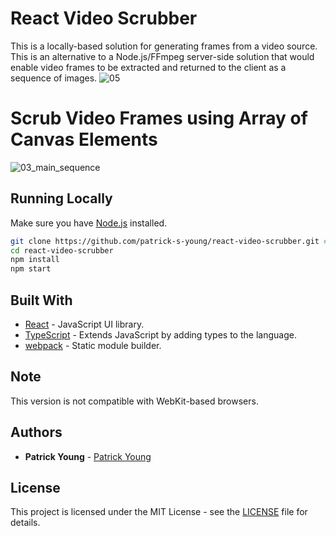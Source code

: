# React Video Scrubber
This is a locally-based solution for generating frames from a video source. This is an alternative to a Node.js/FFmpeg server-side solution that would enable video frames to be extracted and returned to the client as a sequence of images.
![05](https://user-images.githubusercontent.com/42591798/90859550-4ba77f80-e33d-11ea-95fd-2c974e32865e.gif)
# Scrub Video Frames using Array of Canvas Elements
![03_main_sequence](https://user-images.githubusercontent.com/42591798/90858701-91634880-e33b-11ea-984c-b63f8655ec01.gif)
## Running Locally

Make sure you have [Node.js](http://nodejs.org/) installed.

```sh
git clone https://github.com/patrick-s-young/react-video-scrubber.git # or clone your own fork
cd react-video-scrubber
npm install
npm start
```

## Built With

* [React](https://react-cn.github.io/react/downloads.html) - JavaScript UI library.
* [TypeScript](https://www.typescriptlang.org/) - Extends JavaScript by adding types to the language.
* [webpack](https://webpack.js.org/) - Static module builder.

## Note
This version is not compatible with WebKit-based browsers.

## Authors

* **Patrick Young** - [Patrick Young](https://github.com/patrick-s-young)

## License

This project is licensed under the MIT License - see the [LICENSE](LICENSE) file for details.
